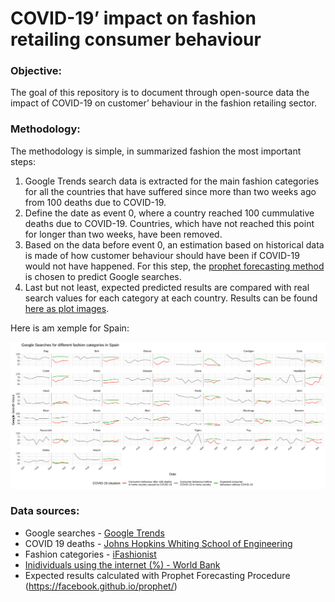 
<!-- README.md is generated from README.Rmd. Please edit that file -->

# COVID-19’ impact on fashion retailing consumer behaviour

<!-- badges: start -->

<!-- badges: end -->

### Objective:

The goal of this repository is to document through open-source data the
impact of COVID-19 on customer’ behaviour in the fashion retailing
sector.

### Methodology:

The methodology is simple, in summarized fashion the most important
steps:

1.  Google Trends search data is extracted for the main fashion
    categories for all the countries that have suffered since more than
    two weeks ago from 100 deaths due to COVID-19.
2.  Define the date as event 0, where a country reached 100 cummulative
    deaths due to COVID-19. Countries, which have not reached this point
    for longer than two weeks, have been removed.
3.  Based on the data before event 0, an estimation based on historical
    data is made of how customer behaviour should have been if COVID-19
    would not have happened. For this step, the [prophet forecasting
    method](https://facebook.github.io/prophet/) is chosen to predict
    Google searches.
4.  Last but not least, expected predicted results are compared with
    real search values for each category at each country. Results can be
    found [here as plot
    images](https://github.com/matbmeijer/covid19_fashion_trends/tree/master/output/plots).

Here is am xemple for
Spain:

<center>

<img src="https://github.com/matbmeijer/covid19_fashion_trends/blob/master/output/plots/ES_plot2.png?raw=true">

</center>

### Data sources:

  - Google searches - [Google Trends](https://www.google.com/trends)
  - COVID 19 deaths - [Johns Hopkins Whiting School of
    Engineering](https://github.com/CSSEGISandData)
  - Fashion categories -
    [iFashionist](https://github.com/MalongTech/imaterialist-product-2019)
  - [Inidividuals using the internet (%) - World
    Bank](https://data.worldbank.org/indicator/IT.NET.USER.ZS)
  - Expected results calculated with Prophet Forecasting Procedure
    (<https://facebook.github.io/prophet/>)
